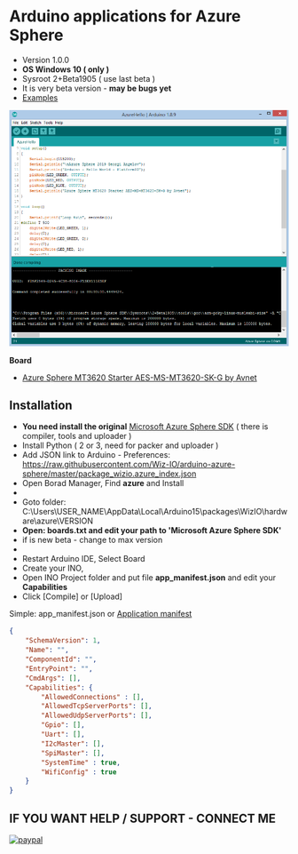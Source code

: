 # Arduino applications for Azure Sphere
* Version 1.0.0
* **OS Windows 10 ( only )** 
* Sysroot 2+Beta1905 ( use last beta )
* It is very beta version - **may be bugs yet** 
* [Examples](https://github.com/Wiz-IO/platform-azure/tree/master/Examples)

![Project](https://raw.githubusercontent.com/Wiz-IO/LIB/master/azure/arduino-azure-sphere.png) 

**Board** 
* [Azure Sphere MT3620 Starter AES-MS-MT3620-SK-G by Avnet](https://www.avnet.com/shop/us/products/avnet-engineering-services/aes-ms-mt3620-sk-g-3074457345636825680/)

## Installation
* **You need install the original** [Microsoft Azure Sphere SDK](https://docs.microsoft.com/en-us/azure-sphere/install/install) ( there is compiler, tools and uploader )
* Install Python ( 2 or 3, need for packer and uploader )
* Add JSON link to Arduino - Preferences: https://raw.githubusercontent.com/Wiz-IO/arduino-azure-sphere/master/package_wizio.azure_index.json 
* Open Borad Manager, Find **azure** and Install 
*
* Goto folder: C:\Users\USER_NAME\AppData\Local\Arduino15\packages\WizIO\hardware\azure\VERSION
* **Open: boards.txt and edit your path to 'Microsoft Azure Sphere SDK'**
* if is new beta - change to max version
*
* Restart Arduino IDE, Select Board 
* Create your INO, 
* Open INO Project folder and put file **app_manifest.json** and edit your **Capabilities**
* Click [Compile] or [Upload]

Simple: app_manifest.json or [Application manifest](https://docs.microsoft.com/en-us/azure-sphere/app-development/app-manifest)
```json
{
    "SchemaVersion": 1,
    "Name": "",
    "ComponentId": "",
    "EntryPoint": "",
    "CmdArgs": [],
    "Capabilities": {
        "AllowedConnections" : [],
        "AllowedTcpServerPorts": [],
        "AllowedUdpServerPorts": [],
        "Gpio": [],
        "Uart": [],        
        "I2cMaster": [],
        "SpiMaster": [],
        "SystemTime" : true,
        "WifiConfig" : true
    }
}
```


## IF YOU WANT HELP / SUPPORT - CONNECT ME
[![paypal](https://www.paypalobjects.com/en_US/i/btn/btn_donate_SM.gif)](https://www.paypal.com/cgi-bin/webscr?cmd=_s-xclick&hosted_button_id=ESUP9LCZMZTD6)
